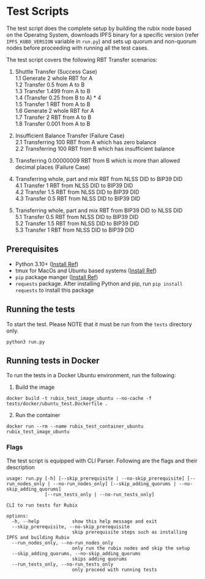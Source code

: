 # Test Scripts

The test script does the complete setup by building the rubix node based on the Operatng System, downloads IPFS binary for a specific version (refer `IPFS_KUBO_VERSION` variable in `run.py`) and sets up quorum and non-quorum nodes before proceeding with running all the test cases.

The test script covers the following RBT Transfer scenarios:

1. Shuttle Transfer (Success Case) <br>
  1.1 Generate 2 whole RBT for A <br>
  1.2 Transfer 0.5 from A to B <br>
  1.3 Transfer 1.499 from A to B <br>
  1.4 (Transfer 0.25 from B to A) * 4 <br>
  1.5 Transfer 1 RBT from A to B <br>
  1.6 Generate 2 whole RBT for A <br>
  1.7 Transfer 2 RBT from A to B <br>
  1.8 Transfer 0.001 from A to B <br>

2. Insufficient Balance Transfer (Failure Case) <br>
  2.1 Transferring 100 RBT from A which has zero balance <br>
  2.2 Transferring 100 RBT from B which has insufficient balance <br>

3. Transferring 0.00000009 RBT from B which is more than allowed decimal places (Failure Case)

4. Transferring whole, part and mix RBT from NLSS DID to BIP39 DID <br>
  4.1 Transfer 1 RBT from NLSS DID to BIP39 DID <br>
  4.2 Transfer 1.5 RBT from NLSS DID to BIP39 DID <br>
  4.3 Transfer 0.5 RBT from NLSS DID to BIP39 DID <br>

5. Transferring whole, part and mix RBT from BIP39 DID to NLSS DID <br>
  5.1 Transfer 0.5 RBT from NLSS DID to BIP39 DID <br>
  5.2 Transfer 1.5 RBT from NLSS DID to BIP39 DID <br>
  5.3 Transfer 1 RBT from NLSS DID to BIP39 DID <br>

## Prerequisites

- Python 3.10+ ([Install Ref](https://www.python.org/downloads/))
- tmux for MacOs and Ubuntu based systems ([Install Ref](https://github.com/tmux/tmux/wiki/Installing#binary-packages))
- `pip` package manger ([Install Ref](https://pip.pypa.io/en/stable/installation/))
- `requests` package. After installing Python and pip, run `pip install requests` to install this package 

## Running the tests

To start the test. Please NOTE that it must be run from the `tests` directory only.

```
python3 run.py
```

## Running tests in Docker

To run the tests in a Docker Ubuntu environment, run the following:

1. Build the image
```
docker build -t rubix_test_image_ubuntu --no-cache -f tests/docker/ubuntu_test.Dockerfile .
```

2. Run the container
```
docker run --rm --name rubix_test_container_ubuntu rubix_test_image_ubuntu
```

### Flags

The test script is equipped with CLI Parser. Following are the flags and their description

```
usage: run.py [-h] [--skip_prerequisite | --no-skip_prerequisite] [--run_nodes_only | --no-run_nodes_only] [--skip_adding_quorums | --no-skip_adding_quorums]
              [--run_tests_only | --no-run_tests_only]

CLI to run tests for Rubix

options:
  -h, --help            show this help message and exit
  --skip_prerequisite, --no-skip_prerequisite
                        skip prerequisite steps such as installing IPFS and building Rubix
  --run_nodes_only, --no-run_nodes_only
                        only run the rubix nodes and skip the setup
  --skip_adding_quorums, --no-skip_adding_quorums
                        skips adding quorums
  --run_tests_only, --no-run_tests_only
                        only proceed with running tests
```